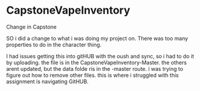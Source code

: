 # CapstoneVapeInventory
Change in Capstone 

SO i did a change to what i was doing my project on. There was too many properties to do in the character thing.

I had issues getting this into gitHUB with the oush and sync, so i had to do it by uploading. the file is in the CapstoneVapeInventory-Master. the others arent updated, but the data folde ris in the -master route. i was trying to figure out how to remove other files. this is where i struggled with this assignment is navigating GitHUB.



